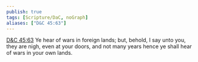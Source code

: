 ```yaml
---
publish: true
tags: [Scripture/DaC, noGraph]
aliases: ["D&C 45:63"]
---
```

[D&C 45:63](https://churchofjesuschrist.org/study/scriptures/dc-testament/dc/45?lang=eng&id=p63#p63) Ye hear of wars in foreign lands; but, behold, I say unto you, they are nigh, even at your doors, and not many years hence ye shall hear of wars in your own lands.
